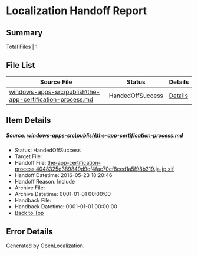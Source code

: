 # <a name='report-top'></a> Localization Handoff Report

## Summary
 Total Files | 1

## File List
 Source File | Status | Details 
 ----------- | ------ | ------- 
 [windows-apps-src\publish\the-app-certification-process.md](https://github.com/Microsoft/windows-apps/blob/4ea19e85d1e151dd1e03d5acf085c186613be35f/windows-apps-src/publish/the-app-certification-process.md) | HandedOffSuccess | [Details](#579d1ef306123f765e19fc9ab3b02c064b690aee3541)

## Item Details
##### <a name='579d1ef306123f765e19fc9ab3b02c064b690aee3541'></a> Source: [windows-apps-src\publish\the-app-certification-process.md](https://github.com/Microsoft/windows-apps/blob/4ea19e85d1e151dd1e03d5acf085c186613be35f/windows-apps-src/publish/the-app-certification-process.md)
* Status: HandedOffSuccess
* Target File: 
* Handoff File: [the-app-certification-process.4048325d389849d9ef4fac70cf8ced1a5f98b319.ja-jp.xlf](https://github.com/Microsoft/WDG.handoff/blob/56c1a9c62c3ae54e6a859b7b57e05b835e2dfbd2/ol-handoff/Microsoft/windows-apps.ja-jp/master/the-app-certification-process.4048325d389849d9ef4fac70cf8ced1a5f98b319.ja-jp.xlf)
* Handoff Datetime: 2016-05-23 18:20:46
* Handoff Reason: Include
* Archive File: 
* Archive Datetime: 0001-01-01 00:00:00
* Handback File: 
* Handback Datetime: 0001-01-01 00:00:00
* [Back to Top](#report-top)


## Error Details

Generated by OpenLocalization.
